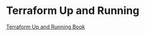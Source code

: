 # Terraform Up and Running

[Terraform Up and Running Book](https://www.terraformupandrunning.com/)

